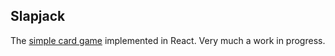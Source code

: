 ## Slapjack

The [simple card game](https://en.wikipedia.org/wiki/Slapjack) implemented in React. Very much a work in progress.

